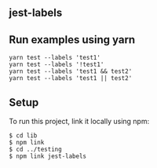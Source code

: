 ## jest-labels	

## Run examples using yarn
```
yarn test --labels 'test1'
yarn test --labels '!test1'
yarn test --labels 'test1 && test2'
yarn test --labels 'test1 || test2'
```
## Setup
To run this project, link it locally using npm:

```
$ cd lib
$ npm link
$ cd ../testing
$ npm link jest-labels 

